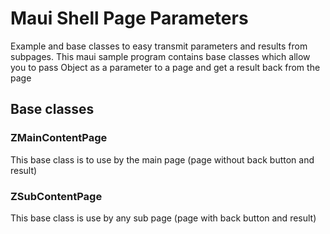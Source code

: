 # Maui Shell Page Parameters 
Example and base classes to easy transmit parameters and results from subpages.
This maui sample program contains base classes which allow you to pass Object as a parameter to a page and get a result back from the page

## Base classes
### ZMainContentPage
This base class is to use by the main page (page without back button and result)
### ZSubContentPage
This base class is use by any sub page (page with back button and result)


